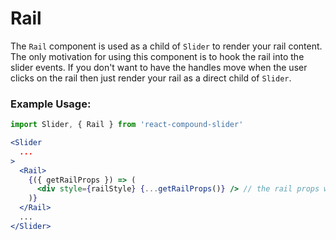 # Rail

The `Rail` component is used as a child of `Slider` to render your rail content.
The only motivation for using this component is to hook the rail into the slider events.
If you don't want to have the handles move when the user clicks on the rail then just render your rail as a direct child of `Slider`.

### Example Usage:
```jsx
import Slider, { Rail } from 'react-compound-slider'

<Slider
  ...
>
  <Rail>
    {({ getRailProps }) => (
      <div style={railStyle} {...getRailProps()} /> // the rail props will make the rail clickeable
    )}
  </Rail>
  ...
</Slider>
```